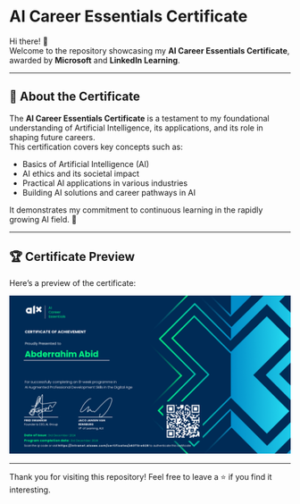 # AI Career Essentials Certificate

Hi there! 👋  
Welcome to the repository showcasing my **AI Career Essentials Certificate**, awarded by **Microsoft** and **LinkedIn Learning**.

---

## 🌟 About the Certificate  
The **AI Career Essentials Certificate** is a testament to my foundational understanding of Artificial Intelligence, its applications, and its role in shaping future careers.  
This certification covers key concepts such as:
- Basics of Artificial Intelligence (AI)
- AI ethics and its societal impact
- Practical AI applications in various industries
- Building AI solutions and career pathways in AI

It demonstrates my commitment to continuous learning in the rapidly growing AI field. 🚀

---

## 🏆 Certificate Preview  
Here’s a preview of the certificate:  

![AI Career Essentials Certificate](./73-alx-aice-ai-career-essentials-certificate-abderrahim-abid.png)

---

Thank you for visiting this repository! Feel free to leave a ⭐ if you find it interesting.
